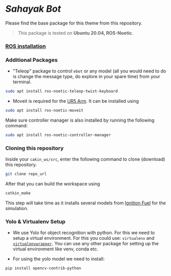 # **_Sahayak Bot_**

Please find the base package for this theme from this repository. 



> This package is tested on **Ubuntu 20.04, ROS-Noetic**. 


### [ROS installation](https://atom-robotics-lab.github.io/wiki/markdown/ros/installation.html)

### Additional Packages 

- "Teleop" package to control `ebot` or any model (all you would need to do is change the message type, do explore in your spare time) from your terminal.

```bash
sudo apt install ros-noetic-teleop-twist-keyboard
```
* Moveit is required for the [UR5 Arm](https://github.com/ros-industrial/universal_robot). It can be installed using 
```bash
sudo apt install ros-noetic-moveit
```

Make sure controller manager is also installed by running the following command:
```bash
sudo apt install ros-noetic-controller-manager
```

### Cloning this repository

Inside your `cakin_ws/src`, enter the following command to clone (download) this repository. 

```bash
git clone repo_url
```

After that you can build the workspace using 
```bash 
catkin_make
```

This step will take time as it installs several models from [Ignition Fuel](https://app.gazebosim.org/dashboard) for the simulation.

### Yolo & Virtualenv Setup

* We use Yolo for object recognition with python. For this we need to setup a virtual environment. For this you could use: `virtualenv` and [`virtualenvwrapper`](https://virtualenvwrapper.readthedocs.io/en/latest/). You can use any other package for setting up the virtual environment like venv, conda etc.

* For using the yolo model we need to install:

```bash
pip install opencv-contrib-python
```



<!-- > **Note:** Since we have shifted from simple drive download to more sophisticated approach of sharing packages, there are some limitation in the normal approach, mainly the size of upload. However, this is solved by using Githhub's LFS (Large File System). And hence, you might face a little delay (depending upon your network) in downloading the files tracked by LSF.  -->

